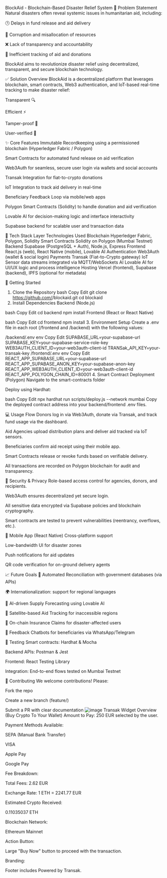 
BlockAid - Blockchain-Based Disaster Relief System
🚨 Problem Statement
Natural disasters often reveal systemic issues in humanitarian aid, including:

🕒 Delays in fund release and aid delivery

💸 Corruption and misallocation of resources

❌ Lack of transparency and accountability

🧾 Inefficient tracking of aid and donations

BlockAid aims to revolutionize disaster relief using decentralized, transparent, and secure blockchain technology.

✅ Solution Overview
BlockAid is a decentralized platform that leverages blockchain, smart contracts, Web3 authentication, and IoT-based real-time tracking to make disaster relief:

Transparent 🔍

Efficient ⚡

Tamper-proof 🔐

User-verified 📲

✨ Core Features
Immutable Recordkeeping using a permissioned blockchain (Hyperledger Fabric / Polygon)

Smart Contracts for automated fund release on aid verification

Web3Auth for seamless, secure user login via wallets and social accounts

Transak Integration for fiat-to-crypto donations

IoT Integration to track aid delivery in real-time

Beneficiary Feedback Loop via mobile/web apps

Polygon Smart Contracts (Solidity) to handle donation and aid verification

Lovable AI for decision-making logic and interface interactivity

Supabase backend for scalable user and transaction data

🧠 Tech Stack
Layer	Technologies Used
Blockchain	Hyperledger Fabric, Polygon, Solidity
Smart Contracts	Solidity on Polygon (Mumbai Testnet)
Backend	Supabase (PostgreSQL + Auth), Node.js, Express
Frontend	React.js (web), React Native (mobile), Lovable AI
Authentication	Web3Auth (wallet & social login)
Payments	Transak (Fiat-to-Crypto gateway)
IoT	Sensor data streams integrated via MQTT/WebSockets
AI	Lovable AI for UI/UX logic and process intelligence
Hosting	Vercel (frontend), Supabase (backend), IPFS (optional for metadata)

🚀 Getting Started
1. Clone the Repository
bash
Copy
Edit
git clone https://github.com/<your-username>/blockaid.git
cd blockaid
2. Install Dependencies
Backend (Node.js)

bash
Copy
Edit
cd backend
npm install
Frontend (React or React Native)

bash
Copy
Edit
cd frontend
npm install
3. Environment Setup
Create a .env file in each root (/frontend and /backend) with the following values:

/backend/.env
env
Copy
Edit
SUPABASE_URL=your-supabase-url
SUPABASE_KEY=your-supabase-service-role-key
WEB3AUTH_CLIENT_ID=your-web3auth-client-id
TRANSak_API_KEY=your-transak-key
/frontend/.env
env
Copy
Edit
REACT_APP_SUPABASE_URL=your-supabase-url
REACT_APP_SUPABASE_ANON_KEY=your-supabase-anon-key
REACT_APP_WEB3AUTH_CLIENT_ID=your-web3auth-client-id
REACT_APP_POLYGON_CHAIN_ID=80001
4. Smart Contract Deployment (Polygon)
Navigate to the smart-contracts folder

Deploy using Hardhat:

bash
Copy
Edit
npx hardhat run scripts/deploy.js --network mumbai
Copy the deployed contract address into your backend/frontend .env files.

💻 Usage Flow
Donors log in via Web3Auth, donate via Transak, and track fund usage via the dashboard.

Aid Agencies upload distribution plans and deliver aid tracked via IoT sensors.

Beneficiaries confirm aid receipt using their mobile app.

Smart Contracts release or revoke funds based on verifiable delivery.

All transactions are recorded on Polygon blockchain for audit and transparency.

🔐 Security & Privacy
Role-based access control for agencies, donors, and recipients.

Web3Auth ensures decentralized yet secure login.

All sensitive data encrypted via Supabase policies and blockchain cryptography.

Smart contracts are tested to prevent vulnerabilities (reentrancy, overflows, etc.).

📱 Mobile App (React Native)
Cross-platform support

Low-bandwidth UI for disaster zones

Push notifications for aid updates

QR code verification for on-ground delivery agents

📈 Future Goals
🔄 Automated Reconciliation with government databases (via APIs)

🌍 Internationalization: support for regional languages

🤖 AI-driven Supply Forecasting using Lovable AI

📡 Satellite-based Aid Tracking for inaccessible regions

🏦 On-chain Insurance Claims for disaster-affected users

💬 Feedback Chatbots for beneficiaries via WhatsApp/Telegram

🧪 Testing
Smart contracts: Hardhat & Mocha

Backend APIs: Postman & Jest

Frontend: React Testing Library

Integration: End-to-end flows tested on Mumbai Testnet

🤝 Contributing
We welcome contributions! Please:

Fork the repo

Create a new branch (feature/<feature-name>)

Submit a PR with clear documentation
![image](https://github.com/user-attachments/assets/a88f1094-61bb-40e0-bb48-5d8ff61afd40)
Transak Widget Overview (Buy Crypto To Your Wallet)
Amount to Pay:
250 EUR selected by the user.

Payment Methods Available:

SEPA (Manual Bank Transfer)

VISA

Apple Pay

Google Pay

Fee Breakdown:

Total Fees: 2.62 EUR

Exchange Rate: 1 ETH = 2241.77 EUR

Estimated Crypto Received:

0.11035037 ETH

Blockchain Network:

Ethereum Mainnet

Action Button:

Large "Buy Now" button to proceed with the transaction.

Branding:

Footer includes Powered by Transak.


